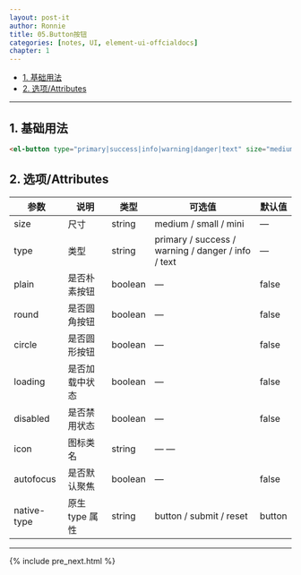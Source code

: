 ```yaml
---
layout: post-it
author: Ronnie
title: 05.Button按钮
categories: [notes, UI, element-ui-offcialdocs]
chapter: 1
---
```


<!-- TOC -->

- [1. 基础用法](#1-基础用法)
- [2. 选项/Attributes](#2-选项attributes)

<!-- /TOC -->

---

## 1. 基础用法

```html
<el-button type="primary|success|info|warning|danger|text" size="medium|small|mini" icon="el-icon-[name]" :loading="true|false" disabled plain round|circle></el-button>
```

## 2. 选项/Attributes

参数    |说明	 |类型	|可选值	|默认值
---     |---     |---   |---   |---
size	|尺寸	|string	|medium / small / mini	|—
type	|类型	|string	|primary / success / warning / danger / info / text	|—
plain	|是否朴素按钮	|boolean	|—	|false
round	|是否圆角按钮	|boolean	|—	|false
circle	|是否圆形按钮	|boolean	|—	|false
loading	|是否加载中状态	|boolean	|—	|false
disabled |是否禁用状态	|boolean	|—	|false
icon	|图标类名	|string	|—	—
autofocus	|是否默认聚焦	|boolean	|—	|false
native-type	|原生 type 属性	|string	|button / submit / reset	|button

---

{% include pre_next.html %}
